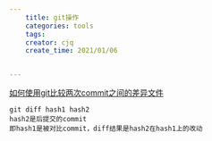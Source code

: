 ```yaml
---
    title: git操作
    categories: tools
    tags:
    creator: cjq
    create_time: 2021/01/06


---
```




[如何使用git比较两次commit之间的差异文件](https://blog.csdn.net/u012830148/article/details/77497240)

```
git diff hash1 hash2
hash2是后提交的commit
即hash1是被对比commit，diff结果是hash2在hash1上的改动
```

